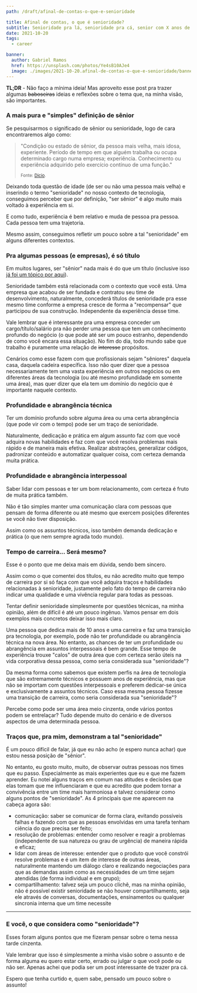 ```yaml
---
path: /draft/afinal-de-contas-o-que-e-senioridade

title: Afinal de contas, o que é senioridade?
subtitle: Senioridade pra lá, senioridade pra cá, senior com X anos de carreira... Mas o que significa isso tudo?
date: 2021-10-20
tags:
  - career

banner:
  author: Gabriel Ramos
  href: https://unsplash.com/photos/Ye4sB10AJe4
  image: ./images/2021-10-20.afinal-de-contas-o-que-e-senioridade/banner.jpg
---
```


**TL;DR** - Não faço a mínima ideia! Mas aproveito esse post pra trazer algumas ~~baboseiras~~ ideias e reflexões sobre o tema que, na minha visão, são importantes.

### A mais pura e "simples" definição de sênior

Se pesquisarmos o significado de sênior ou senioridade, logo de cara encontraremos algo como:

> "Condição ou estado de sênior, da pessoa mais velha, mais idosa, experiente. Período de tempo em que alguém trabalha ou ocupa determinado cargo numa empresa; experiência. Conhecimento ou experiência adquirido pelo exercício contínuo de uma função."
>
> <small>Fonte: [Dicio](https://www.dicio.com.br/senioridade/).</small>

Deixando toda questão de idade (de ser ou não uma pessoa mais velha) e inserindo o termo "senioridade" no nosso contexto de tecnologia, conseguimos perceber que por definição, "ser sênior" é algo muito mais voltado à experiência em si.

E como tudo, experiência é bem relativo e muda de pessoa pra pessoa. Cada pessoa tem uma trajetoria.

Mesmo assim, conseguimos refletir um pouco sobre a tal "senioridade" em alguns diferentes contextos.

### Pra algumas pessoas (e empresas), é só título

Em muitos lugares, ser "sênior" nada mais é do que um título (inclusive isso [já foi um tópico por aqui](/titulos-de-cargos-realmente-importam)).

Senioridade também está relacionada com o contexto que você está. Uma empresa que acabou de ser fundada e contratou seu time de desenvolvimento, naturalmente, concederá títulos de senioridade pra esse mesmo time conforme a empresa cresce de forma a "recompensar" que participou de sua construção. Independente da experiência desse time.

Vale lembrar que é interessante pra uma empresa conceder um cargo/título/salário pra não perder uma pessoa que tem um conhecimento profundo do negócio (o que pode até ser um pouco estranho, dependendo de como você encara essa situação). No fim do dia, todo mundo sabe que trabalho é puramente uma relação de ~~interesse~~ propósitos.

Cenários como esse fazem com que profissionais sejam "sêniores" daquela casa, daquela cadeira específica. Isso não quer dizer que a pessoa necessariamente tem uma vasta experiência em outros negócios ou em diferentes áreas da tecnologia (ou até mesmo profundidade em somente uma área), mas quer dizer que ela tem um domínio do negócio que é importante naquele contexto.

### Profundidade e abrangência técnica

Ter um domínio profundo sobre alguma área ou uma certa abrangência (que pode vir com o tempo) pode ser um traço de senioridade.

Naturalmente, dedicação e prática em algum assunto faz com que você adquira novas habilidades e faz com que você resolva problemas mais rápido e de maneira mais efetiva. Realizar abstrações, generalizar códigos, padronizar conteúdo e automatizar qualquer coisa, com certeza demanda muita prática.

### Profundidade e abrangência interpessoal

Saber lidar com pessoas e ter um bom relacionamento, com certeza é fruto de muita prática também.

Não é tão simples manter uma comunicação clara com pessoas que pensam de forma diferente ou até mesmo que exercem posições diferentes se você não tiver disposição.

Assim como os assuntos técnicos, isso também demanda dedicação e prática (o que nem sempre agrada todo mundo).

### Tempo de carreira... Será mesmo?

Esse é o ponto que me deixa mais em dúvida, sendo bem sincero.

Assim como o que comentei dos títulos, eu não acredito muito que tempo de carreira por si só faça com que você adquira traços e habilidades relacionadas à senioridade, justamente pelo fato do tempo de carreira não indicar uma qualidade e uma vivência regular para todas as pessoas.

Tentar definir senioridade simplesmente por questões técnicas, na minha opinião, além de difícil é até um pouco ingênuo. Vamos pensar em dois exemplos mais concretos deixar isso mais claro.

Uma pessoa que dedica mais de 10 anos e uma carreira e faz uma transição pra tecnologia, por exemplo, pode não ter profundidade ou abrangência técnica na nova área. No entanto, as chances de ter um profundidade ou abrangência em assuntos interpessoais é bem grande. Esse tempo de experiência trouxe "calos" de outra área que com certeza serão úteis na vida corporativa dessa pessoa, como seria considerada sua "senioridade"?

Da mesma forma como sabemos que existem perfis na área de tecnologia que são extremamente técnicos e possuem anos de experiência, mas que não se importam com questões interpessoais e preferem dedicar-se única e exclusivamente a assuntos técnicos. Caso essa mesma pessoa fizesse uma transição de carreira, como seria considerada sua "senioridade"?

Percebe como pode ser uma área meio cinzenta, onde vários pontos podem se entrelaçar? Tudo depende muito do cenário e de diversos aspectos de uma determinada pessoa.

### Traços que, pra mim, demonstram a tal "senioridade"

É um pouco difícil de falar, já que eu não acho (e espero nunca achar) que estou nessa posição de "sênior".

No entanto, eu gosto muito, muito, de observar outras pessoas nos times que eu passo. Especialmente as mais experientes que eu e que me fazem aprender. Eu notei alguns traços em comum nas atitudes e decisões que elas tomam que me influenciaram e que eu acredito que podem tornar a convivência entre um time mais harmoniosa e talvez considerar como alguns pontos de "senioridade". As 4 principais que me aparecem na cabeça agora são:

- comunicação: saber se comunicar de forma clara, evitando possíveis falhas e fazendo com que as pessoas envolvidas em uma tarefa tenham ciência do que precisa ser feito;
- resolução de problemas: entender como resolver e reagir a problemas (independente de sua natureza ou grau de urgência) de maneira rápida e eficaz;
- lidar com áreas de interesse: entender que o produto que você constrói resolve problemas e é um item de interesse de outras áreas, naturalmente mantendo um diálogo claro e realizando negociações para que as demandas assim como as necessidades de um time sejam atendidas (de forma individual e em grupo);
- compartilhamento: talvez seja um pouco clichê, mas na minha opinião, não é possível existir senioridade se não houver compartilhamento, seja ele através de conversas, documentações, ensinamentos ou qualquer sincronia interna que um time necessite

---

### E você, o que considera como "senioridade"?

Esses foram alguns pontos que me fizeram pensar sobre o tema nessa tarde cinzenta.

Vale lembrar que isso é simplesmente a minha visão sobre o assunto e de forma alguma eu quero estar certo, errado ou julgar o que você pode ou não ser. Apenas achei que podia ser um post interessante de trazer pra cá.

Espero que tenha curtido e, quem sabe, pensado um pouco sobre o assunto!
